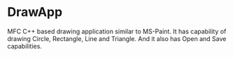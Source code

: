# DrawApp
MFC C++ based drawing application similar to MS-Paint. It has capability of drawing Circle, Rectangle, Line and Triangle. And it also has Open and Save capabilities.
